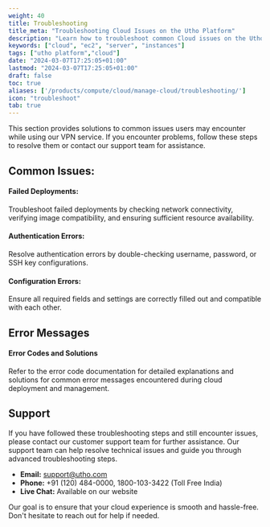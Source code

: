 ```yaml
---
weight: 40
title: Troubleshooting
title_meta: "Troubleshooting Cloud Issues on the Utho Platform"
description: "Learn how to troubleshoot common Cloud issues on the Utho platform, ensuring seamless cloud deployment and management."
keywords: ["cloud", "ec2", "server", "instances"]
tags: ["utho platform","cloud"]
date: "2024-03-07T17:25:05+01:00"
lastmod: "2024-03-07T17:25:05+01:00"
draft: false
toc: true
aliases: ['/products/compute/cloud/manage-cloud/troubleshooting/']
icon: "troubleshoot"
tab: true
---
```

This section provides solutions to common issues users may encounter while using our VPN service. If you encounter problems, follow these steps to resolve them or contact our support team for assistance.

## Common Issues:

#### **Failed Deployments**:

Troubleshoot failed deployments by checking network connectivity, verifying image compatibility, and ensuring sufficient resource availability.

#### Authentication Errors:

 Resolve authentication errors by double-checking username, password, or SSH key configurations.

#### **Configuration Errors**:

Ensure all required fields and settings are correctly filled out and compatible with each other.

## Error Messages

#### Error Codes and Solutions

Refer to the error code documentation for detailed explanations and solutions for common error messages encountered during cloud deployment and management. 

## Support

If you have followed these troubleshooting steps and still encounter issues, please contact our customer support team for further assistance. Our support team can help resolve technical issues and guide you through advanced troubleshooting steps.

* **Email:** [support@utho.com](support@utho.com)
* **Phone:**  +91 (120) 484-0000, 1800-103-3422 (Toll Free India)
* **Live Chat:** Available on our website

Our goal is to ensure that your cloud experience is smooth and hassle-free. Don't hesitate to reach out for help if needed.
